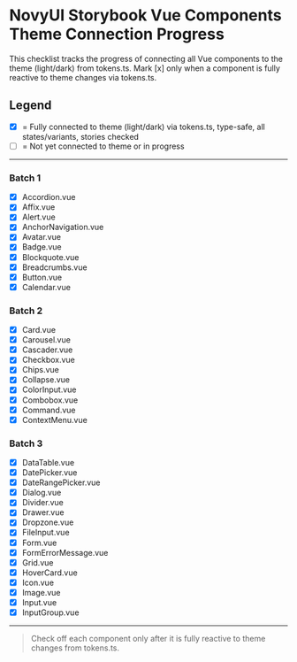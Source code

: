 # NovyUI Storybook Vue Components Theme Connection Progress

This checklist tracks the progress of connecting all Vue components to the theme (light/dark) from tokens.ts. Mark [x] only when a component is fully reactive to theme changes via tokens.ts.

## Legend
- [x] = Fully connected to theme (light/dark) via tokens.ts, type-safe, all states/variants, stories checked
- [ ] = Not yet connected to theme or in progress

---

### Batch 1
- [x] Accordion.vue
- [x] Affix.vue
- [x] Alert.vue
- [x] AnchorNavigation.vue
- [x] Avatar.vue
- [x] Badge.vue
- [x] Blockquote.vue
- [x] Breadcrumbs.vue
- [x] Button.vue
- [x] Calendar.vue

### Batch 2
- [x] Card.vue
- [x] Carousel.vue
- [x] Cascader.vue
- [x] Checkbox.vue
- [x] Chips.vue
- [x] Collapse.vue
- [x] ColorInput.vue
- [x] Combobox.vue
- [x] Command.vue
- [x] ContextMenu.vue

### Batch 3
- [x] DataTable.vue
- [x] DatePicker.vue
- [x] DateRangePicker.vue
- [x] Dialog.vue
- [x] Divider.vue
- [x] Drawer.vue
- [x] Dropzone.vue
- [x] FileInput.vue
- [x] Form.vue
- [x] FormErrorMessage.vue
- [x] Grid.vue
- [x] HoverCard.vue
- [x] Icon.vue
- [x] Image.vue
- [x] Input.vue
- [x] InputGroup.vue

---

> Check off each component only after it is fully reactive to theme changes from tokens.ts.
